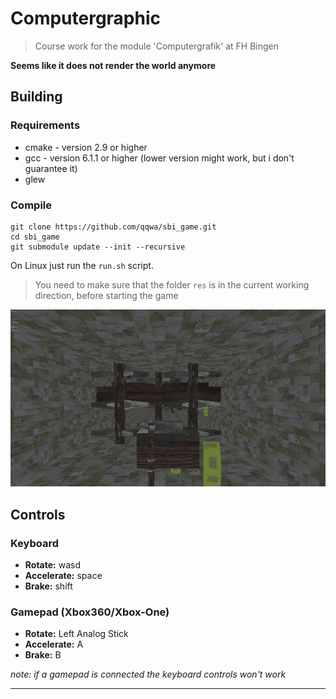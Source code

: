 # Computergraphic

> Course work for the module 'Computergrafik' at FH Bingen

**Seems like it does not render the world anymore**

## Building
### Requirements
* cmake - version 2.9 or higher
* gcc - version 6.1.1 or higher (lower version might work, but i don't guarantee it)
* glew

### Compile

```
git clone https://github.com/qqwa/sbi_game.git
cd sbi_game
git submodule update --init --recursive
```

On Linux just run the `run.sh` script.

> You need to make sure that the folder `res` is in the current working direction, before starting the game

![Screenshot of the Game](/screenshot_small.png)

## Controls
### Keyboard

* **Rotate:** wasd
* **Accelerate:** space
* **Brake:** shift

### Gamepad (Xbox360/Xbox-One)

* **Rotate:** Left Analog Stick
* **Accelerate:** A
* **Brake:** B

*note: if a gamepad is connected the keyboard controls won't work*

---
